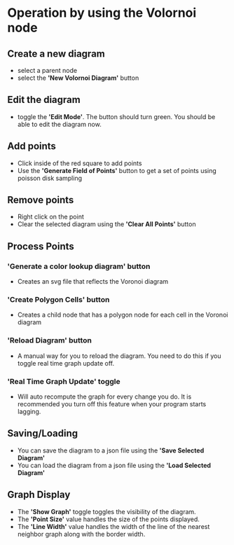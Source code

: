 # Operation by using the Volornoi node

## Create a new diagram
* select a parent node
* select the **'New Volornoi Diagram'** button

## Edit the diagram
* toggle the **'Edit Mode'**. The button should turn green. You should be able to edit the diagram now.

## Add points
* Click inside of the red square to add points
* Use the **'Generate Field of Points'** button to get a set of points using poisson disk sampling 

## Remove points
* Right click on the point
* Clear the selected diagram using the **'Clear All Points'** button

## Process Points
### 'Generate a color lookup diagram' button
* Creates an svg file that reflects the Voronoi diagram
### 'Create Polygon Cells' button
* Creates a child node that has a polygon node for each cell in the Voronoi diagram

### 'Reload Diagram' button
* A manual way for you to reload the diagram. You need to do this if you toggle real time graph update off.
### 'Real Time Graph Update' toggle
* Will auto recompute the graph for every change you do. It is recommended you turn off this feature when your program starts lagging.


## Saving/Loading
* You can save the diagram to a json file using the **'Save Selected Diagram'**
* You can load the diagram from a json file using the **'Load Selected Diagram'**

## Graph Display
* The **'Show Graph'** toggle toggles the visibility of the diagram.
* The **'Point Size'** value handles the size of the points displayed.
* The **'Line Width'** value handles the width of the line of the nearest neighbor graph along with the border width.